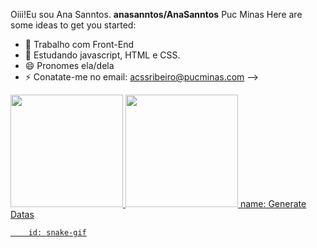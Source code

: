 Oiii!Eu sou Ana Sanntos.
**anasanntos/AnaSanntos** 
Puc Minas
Here are some ideas to get you started:

- 🔭 Trabalho com Front-End
- 🌱 Estudando javascript, HTML e CSS.
- 😄 Pronomes ela/dela
- ⚡ Conatate-me no email: acssribeiro@pucminas.com
-->
<a href="https://github.com/anasanntos">
  <img height="180em" src="https://github-readme-stats.vercel.app/api?username=anasanntos&show_icons=true&theme=dracula&include_all_commits=true&count_private=true"/>
  <img height="180em" src="https://github-readme-stats.vercel.app/api/top-langs/?username=anasanntos&layout=compact&langs_count=7&theme=dracula"/>
 name: Generate Datas


        id: snake-gif


  
